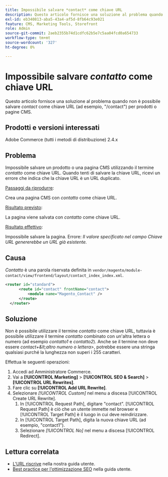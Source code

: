 ```yaml
---
title: Impossibile salvare *contact* come chiave URL
description: Questo articolo fornisce una soluzione al problema quando non è possibile salvare *contact* come chiave URL (ad esempio, "/contact") per i prodotti o le pagine CMS. Quando tenti di salvare la chiave URL, ricevi un errore che indica che la chiave URL è un URL duplicato.
exl-id: eb340813-aba5-43a4-af5d-8fb64c93e021
feature: CMS, Marketing Tools, Storefront
role: Admin
source-git-commit: 2aeb2355b74d1cdfc62b5e7c5aa04fcd0a654733
workflow-type: tm+mt
source-wordcount: '327'
ht-degree: 0%

---
```


# Impossibile salvare *contatto* come chiave URL

Questo articolo fornisce una soluzione al problema quando non è possibile salvare *contact* come chiave URL (ad esempio, &quot;/contact&quot;) per prodotti o pagine CMS.

## Prodotti e versioni interessati

Adobe Commerce (tutti i metodi di distribuzione) 2.4.x

## Problema

Impossibile salvare un prodotto o una pagina CMS utilizzando il termine *contatto* come chiave URL. Quando tenti di salvare la chiave URL, ricevi un errore che indica che la chiave URL è un URL duplicato.

<u>Passaggi da riprodurre</u>:

Crea una pagina CMS con *contatto* come chiave URL.

<u>Risultato previsto</u>:

La pagina viene salvata con *contatto* come chiave URL.

<u>Risultato effettivo</u>:

Impossibile salvare la pagina. Errore: *Il valore specificato nel campo Chiave URL genererebbe un URL già esistente.*

## Causa

*Contatto* è una parola riservata definita in `vendor/magento/module-contact/view/frontend/layout/contact_index_index.xml`.

```xml
<router id="standard">
      <route id="contact" frontName="contact">
          <module name="Magento_Contact" />
      </route>
  </router>
```

## Soluzione

Non è possibile utilizzare il termine *contatto* come chiave URL, tuttavia è possibile utilizzare il termine *contatto* combinato con un&#39;altra lettera o numero (ad esempio *contatto1* e *contatto2*). Anche se il termine non deve essere *contact+\&lt;altro numero o lettera\>*, potrebbe essere una stringa qualsiasi purché la lunghezza non superi i 255 caratteri.

Effettua le seguenti operazioni:

1. Accedi ad Amministratore Commerce.
1. Vai a **[!UICONTROL Marketing]** > **[!UICONTROL SEO & Search]** > **[!UICONTROL URL Rewrites]**.
1. Fare clic su **[!UICONTROL Add URL Rewrite]**.
1. Selezionare *[!UICONTROL Custom]* nel menu a discesa [!UICONTROL Create URL Rewrite].
   1. In [!UICONTROL Request Path], digitare &quot;contact&quot;. [!UICONTROL Request Path] è ciò che un utente immette nel browser e [!UICONTROL Target Path] è il luogo in cui deve reindirizzare.
   1. In [!UICONTROL Target Path], digita la nuova chiave URL (ad esempio, &quot;contact1&quot;).
   1. Selezionare *[!UICONTROL No]* nel menu a discesa [!UICONTROL Redirect].

## Lettura correlata

* [L&#39;URL riscrive](https://experienceleague.adobe.com/en/docs/commerce-admin/marketing/seo/url-rewrites/url-rewrite) nella nostra guida utente.
* [Best practice per l&#39;ottimizzazione SEO](https://experienceleague.adobe.com/en/docs/commerce-admin/marketing/seo/seo-overview) nella guida utente.
